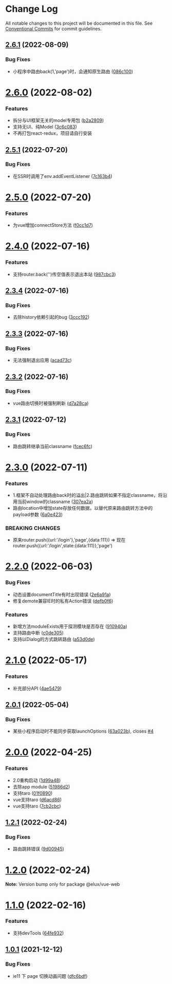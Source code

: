 # Change Log

All notable changes to this project will be documented in this file.
See [Conventional Commits](https://conventionalcommits.org) for commit guidelines.

## [2.6.1](https://github.com/hiisea/elux/compare/v2.6.0...v2.6.1) (2022-08-09)


### Bug Fixes

* 小程序中路由back(1,'page')时，会通知原生路由 ([086c100](https://github.com/hiisea/elux/commit/086c100c08d78aff31a1b8b2e04076198281b0e2))





# [2.6.0](https://github.com/hiisea/elux/compare/v2.6.0-alpha.4...v2.6.0) (2022-08-02)

### Features

- 拆分与UI框架无关的model专用包 ([b2a2809](https://github.com/hiisea/elux/commit/b2a2809ea10f29af24fb70d4a3a83d82564ddbef))
- 支持无UI、纯Model ([3c6c083](https://github.com/hiisea/elux/commit/3c6c0832626e92277d214b4e6633e79d9b13d03c))
- 不再打包react-redux，项目请自行安装

## [2.5.1](https://github.com/hiisea/elux/compare/v2.5.0...v2.5.1) (2022-07-20)

### Bug Fixes

- 在SSR时调用了env.addEventListener ([7c163b4](https://github.com/hiisea/elux/commit/7c163b475d9b0f642f092f4a50ae08f818b42c04))

# [2.5.0](https://github.com/hiisea/elux/compare/v2.4.0...v2.5.0) (2022-07-20)

### Features

- 为vue增加connectStore方法 ([f0cc1d7](https://github.com/hiisea/elux/commit/f0cc1d7237d124b11a321b5cab2d33af356f79fa))

# [2.4.0](https://github.com/hiisea/elux/compare/v2.3.4...v2.4.0) (2022-07-16)

### Features

- 支持router.back('')传空值表示退出本站 ([987cbc3](https://github.com/hiisea/elux/commit/987cbc3800eb0c0296ad4488427bfa3abce7f3db))

## [2.3.4](https://github.com/hiisea/elux/compare/v2.3.3...v2.3.4) (2022-07-16)

### Bug Fixes

- 去除history依赖引起的bug ([3ccc192](https://github.com/hiisea/elux/commit/3ccc192dc04f33194d8b374f768dc1e61e86e469))

## [2.3.3](https://github.com/hiisea/elux/compare/v2.3.2...v2.3.3) (2022-07-16)

### Bug Fixes

- 无法强制退出应用 ([acad73c](https://github.com/hiisea/elux/commit/acad73cd9c9b618ae7bd03a52e45a8e6851aca69))

## [2.3.2](https://github.com/hiisea/elux/compare/v2.3.1...v2.3.2) (2022-07-16)

### Bug Fixes

- vue路由切换时被强制刷新 ([d7a28ca](https://github.com/hiisea/elux/commit/d7a28cac20f3febd8592d68d4eca71c666798b41))

## [2.3.1](https://github.com/hiisea/elux/compare/v2.3.0...v2.3.1) (2022-07-12)

### Bug Fixes

- 路由跳转继承当前classname ([fcec6fc](https://github.com/hiisea/elux/commit/fcec6fce15d2d69b5f57715db535d46c3dfd0a6d))

# [2.3.0](https://github.com/hiisea/elux/compare/v2.2.1...v2.3.0) (2022-07-11)

### Features

- 1.框架不自动处理路由back时的溢出|2.路由跳转如果不指定classname，将沿用当前window的classname ([307ea2a](https://github.com/hiisea/elux/commit/307ea2afac2ef7b7c3c41524417408b3c520c660))
- 路由location中增加state存放任何数据，以替代原来路由跳转方法中的payload参数 ([6a0e423](https://github.com/hiisea/elux/commit/6a0e42383cf9f86740e75521d9dde9e9a3c9bcba))

### BREAKING CHANGES

- 原来router.push({url:'/login'},'page',{data:111}) =>
现在router.push({url:'/login',state:{data:111}},'page')

# [2.2.0](https://github.com/hiisea/elux/compare/v2.1.0...v2.2.0) (2022-06-03)

### Bug Fixes

- 动态设置documentTitle有时出现错误 ([2e6a91a](https://github.com/hiisea/elux/commit/2e6a91a8a76af2452c5cae5d210b58ad29feeaea))
- 修复demote兼容IE时的私有Action错误 ([defb0f6](https://github.com/hiisea/elux/commit/defb0f6d791d3dd536ef1e98531b52b4efb28f95))

### Features

- 新增方法moduleExists用于探测模块是否存在 ([910940a](https://github.com/hiisea/elux/commit/910940aedc5729328cb34e2f06dc2f481a650790))
- 支持路由中断 ([c0de305](https://github.com/hiisea/elux/commit/c0de305b8db416ff701637848aee5f1750c803b8))
- 支持以Dialog的方式跳转路由 ([a53d0de](https://github.com/hiisea/elux/commit/a53d0de41353cdb865d6b61ff1864dd5f1c36c54))

# [2.1.0](https://github.com/hiisea/elux/compare/v2.0.1...v2.1.0) (2022-05-17)

### Features

- 补充部分API ([4ae5479](https://github.com/hiisea/elux/commit/4ae5479380f13d88e8a6686c9eefbafbea1c81b4))

## [2.0.1](https://github.com/hiisea/elux/compare/v2.0.0...v2.0.1) (2022-05-04)

### Bug Fixes

- 某些小程序启动时不能同步获取launchOptions ([63a023b](https://github.com/hiisea/elux/commit/63a023b5ac9afc6b8c936042d4c7773de80c3d45)), closes [#4](https://github.com/hiisea/elux/issues/4)

# [2.0.0](https://github.com/hiisea/elux/compare/v1.2.1...v2.0.0) (2022-04-25)

### Features

- 2.0重构启动 ([1d99a48](https://github.com/hiisea/elux/commit/1d99a486fb57975d6e6f5b130141547f3337ca2d))
- 去除app module ([51986d2](https://github.com/hiisea/elux/commit/51986d26b1bda8ade6f1698578379061952c1d54))
- 支持taro ([01f0890](https://github.com/hiisea/elux/commit/01f0890a9ae365b615d5c07b82515b86ac349555))
- vue支持taro ([d6acd86](https://github.com/hiisea/elux/commit/d6acd864a42b9e3a6964786d6778251efce13ed2))
- vue支持taro ([7cb2cbc](https://github.com/hiisea/elux/commit/7cb2cbc7153c4ac6d1ec15f15265439094a5a259))

## [1.2.1](https://github.com/hiisea/elux/compare/v1.2.0...v1.2.1) (2022-02-24)

### Bug Fixes

- 路由跳转错误 ([9d00945](https://github.com/hiisea/elux/commit/9d00945535dfbea5705011ac5ea1c4234e7c5d3d))

# [1.2.0](https://github.com/hiisea/elux/compare/v1.1.0...v1.2.0) (2022-02-24)

**Note:** Version bump only for package @elux/vue-web

# [1.1.0](https://github.com/hiisea/elux/compare/v1.0.1...v1.1.0) (2022-02-16)

### Features

- 支持devTools ([64fe932](https://github.com/hiisea/elux/commit/64fe932b5a7a57332e2220dbe2acaadc20cff426))

## [1.0.1](https://github.com/hiisea/elux/compare/v1.0.0...v1.0.1) (2021-12-12)

### Bug Fixes

- ie11 下 page 切换动画问题 ([dfc6bdf](https://github.com/hiisea/elux/commit/dfc6bdff0cbfc9855c84a2fad8c4cf9ee7f4c22b))
